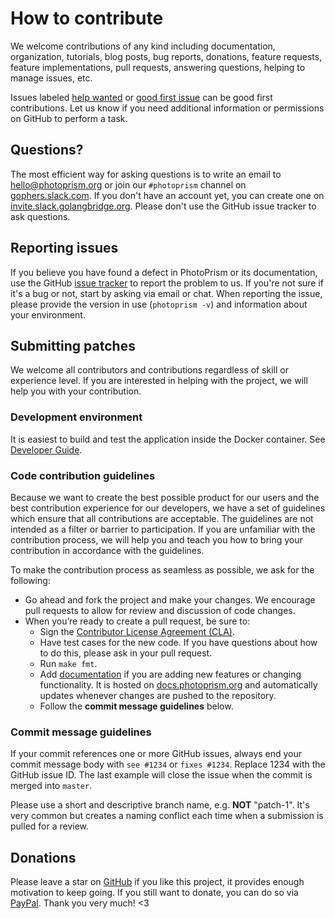 # How to contribute

We welcome contributions of any kind including documentation,
organization, tutorials, blog posts, bug reports, donations, feature requests,
feature implementations, pull requests, answering questions, helping to manage issues, etc.

Issues labeled [help wanted](https://github.com/photoprism/photoprism/labels/help%20wanted) or
[good first issue](https://github.com/photoprism/photoprism/labels/good%20first%20issue) can be
good first contributions. Let us know if you need additional information or permissions on GitHub
to perform a task.

## Questions?

The most efficient way for asking questions is to write an email to hello@photoprism.org or join our `#photoprism` channel on [gophers.slack.com](https://gophers.slack.com).
If you don't have an account yet, you can create one on [invite.slack.golangbridge.org](https://invite.slack.golangbridge.org/). Please don't use the GitHub issue tracker to ask questions.

## Reporting issues

If you believe you have found a defect in PhotoPrism or its documentation, use
the GitHub [issue tracker](https://github.com/photoprism/photoprism/issues) to report
the problem to us. If you're not sure if it's a bug or not, start by asking via email or chat.
When reporting the issue, please provide the version in use (`photoprism -v`) and information about your environment.

## Submitting patches

We welcome all contributors and contributions regardless of skill or experience level. If you are interested in helping with the project, we will help you with your contribution.

###  Development environment

It is easiest to build and test the application inside the Docker container. See [Developer Guide](https://github.com/photoprism/photoprism/wiki).

### Code contribution guidelines

Because we want to create the best possible product for our users and the best contribution experience for our developers, we have a set of guidelines which ensure that all contributions are acceptable. The guidelines are not intended as a filter or barrier to participation. If you are unfamiliar with the contribution process,
we will help you and teach you how to bring your contribution in accordance with the guidelines.

To make the contribution process as seamless as possible, we ask for the following:

* Go ahead and fork the project and make your changes. We encourage pull requests to allow for review and discussion of code changes.
* When you’re ready to create a pull request, be sure to:
    * Sign the [Contributor License Agreement (CLA)](https://cla-assistant.io/photoprism/photoprism).
    * Have test cases for the new code. If you have questions about how to do this, please ask in your pull request.
    * Run `make fmt`.
    * Add [documentation](https://github.com/photoprism/photoprism-docs) if you are adding new features or changing functionality. It is hosted on [docs.photoprism.org](https://docs.photoprism.org/en/latest/) and automatically updates whenever changes are pushed to the repository.
    * Follow the **commit message guidelines** below.

### Commit message guidelines

If your commit references one or more GitHub issues, always end your commit message body with `see #1234` or `fixes #1234`.
Replace 1234 with the GitHub issue ID. The last example will close the issue when the commit is merged into `master`.

Please use a short and descriptive branch name, e.g. **NOT** "patch-1". It's very common but creates a naming conflict each time when a submission is pulled for a review.

## Donations

Please leave a star on [GitHub](https://github.com/photoprism/photoprism) if you like this project, it provides enough motivation to keep going.
If you still want to donate, you can do so via [PayPal](https://paypal.me/photoprism/10).
Thank you very much! <3